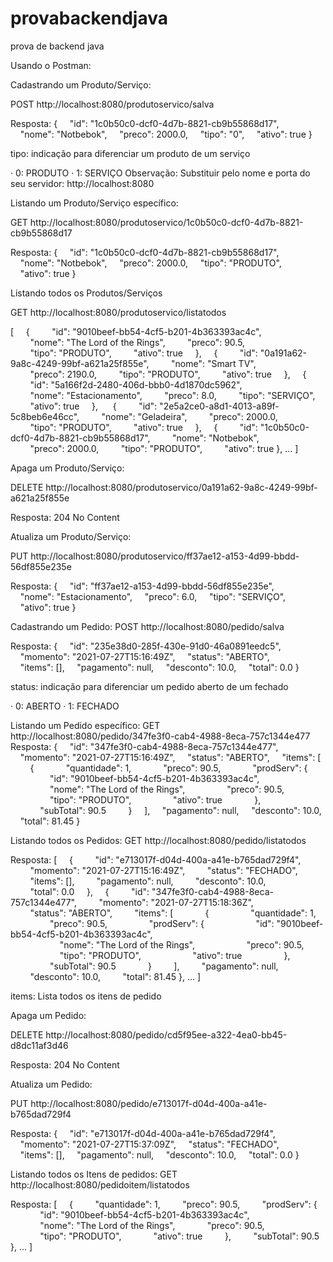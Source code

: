 # provabackendjava
 prova de backend java
 
 Usando o Postman:
 
Cadastrando um Produto/Serviço:

POST http://localhost:8080/produtoservico/salva

Resposta:
{
    "id": "1c0b50c0-dcf0-4d7b-8821-cb9b55868d17",
    "nome": "Notbebok",
    "preco": 2000.0,
    "tipo": "0",
    "ativo": true
}


tipo: indicação para diferenciar um produto de um serviço

·  0: PRODUTO
·  1: SERVIÇO
Observação: Substituir pelo nome e porta do seu servidor: http://localhost:8080


Listando um Produto/Serviço específico:

GET http://localhost:8080/produtoservico/1c0b50c0-dcf0-4d7b-8821-cb9b55868d17

Resposta:
{
    "id": "1c0b50c0-dcf0-4d7b-8821-cb9b55868d17",
    "nome": "Notbebok",
    "preco": 2000.0,
    "tipo": "PRODUTO",
    "ativo": true
}

Listando todos os Produtos/Serviços

GET http://localhost:8080/produtoservico/listatodos

[
    {
        "id": "9010beef-bb54-4cf5-b201-4b363393ac4c",
        "nome": "The Lord of the Rings",
        "preco": 90.5,
        "tipo": "PRODUTO",
        "ativo": true
    },
    {
        "id": "0a191a62-9a8c-4249-99bf-a621a25f855e",
        "nome": "Smart TV",
        "preco": 2190.0,
        "tipo": "PRODUTO",
        "ativo": true
    },
    {
        "id": "5a166f2d-2480-406d-bbb0-4d1870dc5962",
        "nome": "Estacionamento",
        "preco": 8.0,
        "tipo": "SERVIÇO",
        "ativo": true
    },
     {
        "id": "2e5a2ce0-a8d1-4013-a89f-5c8beb6e46cc",
        "nome": "Geladeira",
        "preco": 2000.0,
        "tipo": "PRODUTO",
        "ativo": true
    },
    {
        "id": "1c0b50c0-dcf0-4d7b-8821-cb9b55868d17",
        "nome": "Notbebok",
        "preco": 2000.0,
        "tipo": "PRODUTO",
        "ativo": true
},
...
]


Apaga um Produto/Serviço:

DELETE http://localhost:8080/produtoservico/0a191a62-9a8c-4249-99bf-a621a25f855e

Resposta:
204 No Content


Atualiza um Produto/Serviço:

PUT http://localhost:8080/produtoservico/ff37ae12-a153-4d99-bbdd-56df855e235e

Resposta:
{
    "id": "ff37ae12-a153-4d99-bbdd-56df855e235e",
    "nome": "Estacionamento",
    "preco": 6.0,
    "tipo": "SERVIÇO",
    "ativo": true
}


Cadastrando um Pedido:
POST http://localhost:8080/pedido/salva

Resposta:
{
    "id": "235e38d0-285f-430e-91d0-46a0891eedc5",
    "momento": "2021-07-27T15:16:49Z",
    "status": "ABERTO",
    "items": [],
    "pagamento": null,
    "desconto": 10.0,
    "total": 0.0
}

status: indicação para diferenciar um pedido aberto de um fechado

·  0: ABERTO
·  1: FECHADO

Listando um Pedido específico:
GET http://localhost:8080/pedido/347fe3f0-cab4-4988-8eca-757c1344e477
Resposta:
{
    "id": "347fe3f0-cab4-4988-8eca-757c1344e477",
    "momento": "2021-07-27T15:16:49Z",
    "status": "ABERTO",
    "items": [
        {
            "quantidade": 1,
            "preco": 90.5,
            "prodServ": {
                "id": "9010beef-bb54-4cf5-b201-4b363393ac4c",
                "nome": "The Lord of the Rings",
                "preco": 90.5,
                "tipo": "PRODUTO",
                "ativo": true
            },
            "subTotal": 90.5
        }
    ],
    "pagamento": null,
    "desconto": 10.0,
    "total": 81.45
}


Listando todos os Pedidos:
GET http://localhost:8080/pedido/listatodos

Resposta:
[
    {
        "id": "e713017f-d04d-400a-a41e-b765dad729f4",
        "momento": "2021-07-27T15:16:49Z",
        "status": "FECHADO",
        "items": [],
        "pagamento": null,
        "desconto": 10.0,
        "total": 0.0
    },
    {
        "id": "347fe3f0-cab4-4988-8eca-757c1344e477",
        "momento": "2021-07-27T15:18:36Z",
        "status": "ABERTO",
        "items": [
            {
                "quantidade": 1,
                "preco": 90.5,
                "prodServ": {
                    "id": "9010beef-bb54-4cf5-b201-4b363393ac4c",
                    "nome": "The Lord of the Rings",
                    "preco": 90.5,
                    "tipo": "PRODUTO",
                    "ativo": true
                },
                "subTotal": 90.5
            }
        ],
        "pagamento": null,
        "desconto": 10.0,
        "total": 81.45
},
...
]

items: Lista todos os itens de pedido


Apaga um Pedido:

DELETE http://localhost:8080/pedido/cd5f95ee-a322-4ea0-bb45-d8dc11af3d46

Resposta:
204 No Content

Atualiza um Pedido:

PUT http://localhost:8080/pedido/e713017f-d04d-400a-a41e-b765dad729f4

Resposta:
{
    "id": "e713017f-d04d-400a-a41e-b765dad729f4",
    "momento": "2021-07-27T15:37:09Z",
    "status": "FECHADO",
    "items": [],
    "pagamento": null,
    "desconto": 10.0,
    "total": 0.0
}


Listando todos os Itens de pedidos:
GET http://localhost:8080/pedidoitem/listatodos

Resposta:
[
    {
        "quantidade": 1,
        "preco": 90.5,
        "prodServ": {
            "id": "9010beef-bb54-4cf5-b201-4b363393ac4c",
            "nome": "The Lord of the Rings",
            "preco": 90.5,
            "tipo": "PRODUTO",
            "ativo": true
        },
        "subTotal": 90.5
},
...
]


